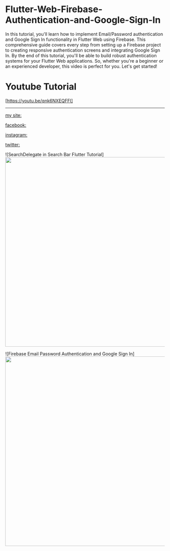 # Flutter-Web-Firebase-Authentication-and-Google-Sign-In
In this tutorial, you'll learn how to implement Email/Password authentication and Google Sign In functionality in Flutter Web using Firebase. This comprehensive guide covers every step from setting up a Firebase project to creating responsive authentication screens and integrating Google Sign In. By the end of this tutorial, you'll be able to build robust authentication systems for your Flutter Web applications. So, whether you're a beginner or an experienced developer, this video is perfect for you. Let's get started!

# Youtube Tutorial

[https://youtu.be/qnk6NXEQFFI]

_________________________

[my site:](https://brhomapps.blogspot.com/)

[facebook:](https://www.facebook.com/appsmaker1)

[instagram:](https://www.instagram.com/appsmaker_/)

[twitter:](https://twitter.com/AppsMaker_)


![SearchDelegate in Search Bar Flutter Tutorial]<img src="https://user-images.githubusercontent.com/69330783/228402312-3e6045ee-f484-4cdc-967a-ef7e9074a751.png" width="1200" height="600">



![Firebase Email Password Authentication and Google Sign In]
<img src="https://github.com/brhomapps/Flutter-Web-Firebase-Authentication-and-Google-Sign-In/assets/69330783/de4247ef-e656-4533-ac0d-4899fa6d923b" width="1200" height="600">



